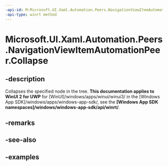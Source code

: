 ```yaml
---
-api-id: M:Microsoft.UI.Xaml.Automation.Peers.NavigationViewItemAutomationPeer.Collapse
-api-type: winrt method
---
```


# Microsoft.UI.Xaml.Automation.Peers.NavigationViewItemAutomationPeer.Collapse

<!--
public void Collapse ();
-->


## -description
Collapses the specified node in the tree.
**This documentation applies to WinUI 2 for UWP** for [WinUI]/windows/apps/winui/winui3/ in the [Windows App SDK]/windows/apps/windows-app-sdk/, see the **[Windows App SDK namespaces]/windows/windows-app-sdk/api/winrt/**.

## -remarks

## -see-also

## -examples


